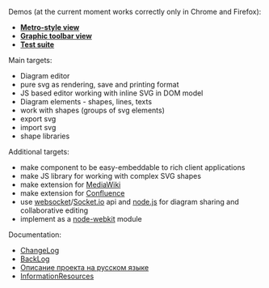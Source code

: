 Demos (at the current moment works correctly only in Chrome and Firefox):
  * **[Metro-style view](http://svgram.googlecode.com/svn/trunk/svgram_metro.html)**
  * **[Graphic toolbar view](http://svgram.googlecode.com/svn/trunk/svgram_svg.html)**
  * **[Test suite](http://svgram.googlecode.com/svn/trunk/test.html)**

Main targets:
  * Diagram editor
  * pure svg as rendering, save and printing format
  * JS based editor working with inline SVG in DOM model
  * Diagram elements - shapes, lines, texts
  * work with shapes (groups of svg elements)
  * export svg
  * import svg
  * shape libraries

Additional targets:
  * make component to be easy-embeddable to rich client applications
  * make JS library for working with complex SVG shapes
  * make extension for [MediaWiki](http://www.mediawiki.org/wiki/Category:Extensions)
  * make extension for [Confluence](http://www.atlassian.com/software/confluence)
  * use [websocket](http://en.wikipedia.org/wiki/WebSocket)/[Socket.io](http://socket.io/) api and [node.js](http://nodejs.org/api/) for diagram sharing and collaborative editing
  * implement as a [node-webkit](https://github.com/rogerwang/node-webkit) module

Documentation:
  * [ChangeLog](ChangeLog.md)
  * [BackLog](BackLog.md)
  * [Описание проекта на русском языке](DescriptionRu.md)
  * [InformationResources](InformationResources.md)